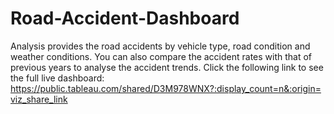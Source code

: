 # Road-Accident-Dashboard
Analysis provides the road accidents by vehicle type, road condition and weather conditions. You can also compare the accident rates with that of previous years to analyse the accident trends. 
Click the following link to see the full live dashboard: https://public.tableau.com/shared/D3M978WNX?:display_count=n&:origin=viz_share_link
